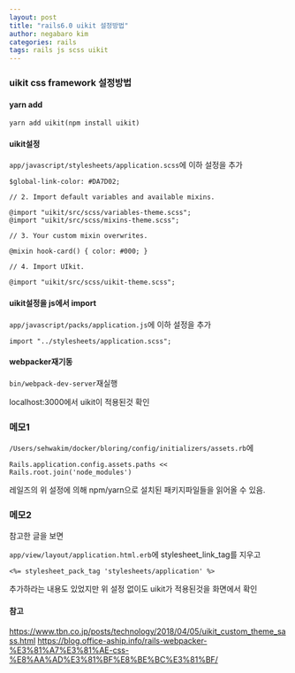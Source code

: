 ```yaml
---
layout: post
title: "rails6.0 uikit 설정방법"
author: negabaro kim
categories: rails
tags: rails js scss uikit
---
```


### uikit css framework 설정방법


#### yarn add

```
yarn add uikit(npm install uikit)
```

#### uikit설정

`app/javascript/stylesheets/application.scss`에
이하 설정을 추가

```
$global-link-color: #DA7D02;

// 2. Import default variables and available mixins.

@import "uikit/src/scss/variables-theme.scss";
@import "uikit/src/scss/mixins-theme.scss";

// 3. Your custom mixin overwrites.

@mixin hook-card() { color: #000; }

// 4. Import UIkit.

@import "uikit/src/scss/uikit-theme.scss";
```

#### uikit설정을 js에서 import

`app/javascript/packs/application.js`에 이하 설정을 추가

```
import "../stylesheets/application.scss";
```

#### webpacker재기동

```bin/webpack-dev-server```재실행

localhost:3000에서 uikit이 적용된것 확인

### 메모1

`/Users/sehwakim/docker/bloring/config/initializers/assets.rb`에

`Rails.application.config.assets.paths << Rails.root.join('node_modules')`

레일즈의 위 설정에 의해 npm/yarn으로 설치된 패키지파일들을 읽어올 수 있음.


### 메모2

참고한 글을 보면 

`app/view/layout/application.html.erb`에 stylesheet_link_tag를 지우고

```
<%= stylesheet_pack_tag 'stylesheets/application' %>
```

추가하라는 내용도 있었지만 위 설정 없이도 uikit가 적용된것을 화면에서 확인


#### 참고

https://www.tbn.co.jp/posts/technology/2018/04/05/uikit_custom_theme_sass.html
https://blog.office-aship.info/rails-webpacker-%E3%81%A7%E3%81%AE-css-%E8%AA%AD%E3%81%BF%E8%BE%BC%E3%81%BF/